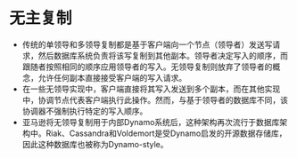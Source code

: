 # 无主复制

- 传统的单领导和多领导复制都是基于客户端向一个节点（领导者）发送写请求，然后数据库系统负责将该写复制到其他副本。领导者决定写入的顺序，而跟随者按照相同的顺序应用领导者的写入。无领导复制则放弃了领导者的概念，允许任何副本直接接受客户端的写入请求。
- 在一些无领导实现中，客户端直接将其写入发送到多个副本，而在其他实现中，协调节点代表客户端执行此操作。然而，与基于领导者的数据库不同，该协调器不强制执行特定的写入顺序。
- 亚马逊将无领导复制用于内部Dynamo系统后，这种架构再次流行于数据库架构中。Riak、Cassandra和Voldemort是受Dynamo启发的开源数据存储库，因此这种数据库也被称为Dynamo-style。
